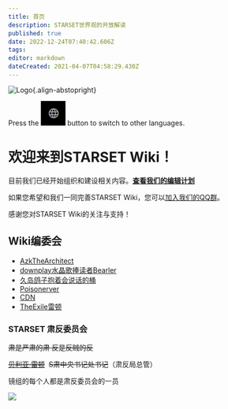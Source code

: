 ```yaml
---
title: 首页
description: STARSET世界观的开放解读
published: true
date: 2022-12-24T07:40:42.606Z
tags: 
editor: markdown
dateCreated: 2021-04-07T04:58:29.430Z
---
```


![Logo](https://assets1.starset.fans/favicon.svg){.align-abstopright}

Press the ![language](/image/icon/language.png) button to switch to other languages.
# 欢迎来到STARSET Wiki！

目前我们已经开始组织和建设相关内容。[**查看我们的编辑计划**](/zh/roadmap)

如果您希望和我们一同完善STARSET Wiki，您可以[加入我们的QQ群](https://shang.qq.com/wpa/qunwpa?idkey=54df8ffb39619553024762b0aee78f1a584980c6fc5d4d6caa92831055959c3c)。

感谢您对STARSET Wiki的关注与支持！

## Wiki编委会

-   [AzkTheArchitect](https://space.bilibili.com/488387304)
-   [downplay水晶歌捧读者Bearler](https://space.bilibili.com/505711149)
-   [久岛鸽子抱着会说话的桶](https://space.bilibili.com/271885937)
-   [Poisonerver](https://space.bilibili.com/347355485)
-   [CDN](https://codeword.info/)
-   [TheExile雷顿](https://space.bilibili.com/38319344)

### STARSET 肃反委员会

~~肃是严肃的肃 反是反贼的反~~

~~[贝利亚·雷顿](https://space.bilibili.com/38319344)~~  ~~S肃中央书记处书记~~（肃反局总管）

镜组的每个人都是肃反委员会的一员

![](https://img.starset.fans/2021/08/24/89203d58b321e.jpg)
